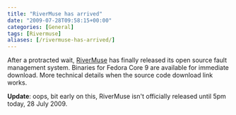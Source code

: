 ```yaml
---
title: "RiverMuse has arrived"
date: "2009-07-28T09:58:15+00:00"
categories: [General]
tags: [Rivermuse]
aliases: [/rivermuse-has-arrived/]
---
```


After a protracted wait, <a href="http://www.rivermuse.com/">RiverMuse</a> has finally released its open source fault management system. Binaries for Fedora Core 9 are available for immediate download. More technical details when the source code download link works.

<strong>Update</strong>: oops, bit early on this, RiverMuse isn't officially released until 5pm today, 28 July 2009.
